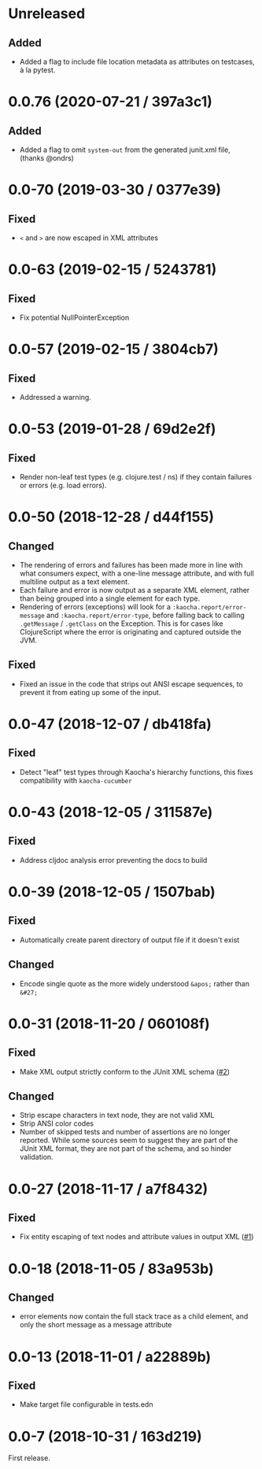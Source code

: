 # Unreleased

## Added

- Added a flag to include file location metadata as attributes on testcases, à la
  pytest.

# 0.0.76 (2020-07-21 / 397a3c1)

## Added

- Added a flag to omit `system-out` from the generated junit.xml file, (thanks @ondrs)

# 0.0-70 (2019-03-30 / 0377e39)

## Fixed

- `<` and `>` are now escaped in XML attributes

# 0.0-63 (2019-02-15 / 5243781)

## Fixed

- Fix potential NullPointerException

# 0.0-57 (2019-02-15 / 3804cb7)

## Fixed

- Addressed a warning.

# 0.0-53 (2019-01-28 / 69d2e2f)

## Fixed

- Render non-leaf test types (e.g. clojure.test / ns) if they contain failures
  or errors (e.g. load errors).

# 0.0-50 (2018-12-28 / d44f155)

## Changed

- The rendering of errors and failures has been made more in line with what
  consumers expect, with a one-line message attribute, and with full multiline
  output as a text element.
- Each failure and error is now output as a separate XML element, rather than
  being grouped into a single element for each type.
- Rendering of errors (exceptions) will look for a
  `:kaocha.report/error-message` and `:kaocha.report/error-type`, before falling
  back to calling `.getMessage` / `.getClass` on the Exception. This is for
  cases like ClojureScript where the error is originating and captured outside
  the JVM.

## Fixed

- Fixed an issue in the code that strips out ANSI escape sequences, to prevent
  it from eating up some of the input.

# 0.0-47 (2018-12-07 / db418fa)

## Fixed

- Detect "leaf" test types through Kaocha's hierarchy functions, this fixes
  compatibility with `kaocha-cucumber`

# 0.0-43 (2018-12-05 / 311587e)

## Fixed

- Address cljdoc analysis error preventing the docs to build

# 0.0-39 (2018-12-05 / 1507bab)

## Fixed

- Automatically create parent directory of output file if it doesn't exist

## Changed

- Encode single quote as the more widely understood `&apos;` rather than `&#27;`

# 0.0-31 (2018-11-20 / 060108f)

## Fixed

- Make XML output strictly conform to the JUnit XML schema ([#2](https://github.com/lambdaisland/kaocha-junit-xml/issues/2))

## Changed

- Strip escape characters in text node, they are not valid XML
- Strip ANSI color codes
- Number of skipped tests and number of assertions are no longer reported. While
  some sources seem to suggest they are part of the JUnit XML format, they are
  not part of the schema, and so hinder validation.

# 0.0-27 (2018-11-17 / a7f8432)

## Fixed

- Fix entity escaping of text nodes and attribute values in output XML ([#1](https://github.com/lambdaisland/kaocha-junit-xml/issues/1))

# 0.0-18 (2018-11-05 / 83a953b)

## Changed

- error elements now contain the full stack trace as a child element, and only
  the short message as a message attribute

# 0.0-13 (2018-11-01 / a22889b)

## Fixed

- Make target file configurable in tests.edn

# 0.0-7 (2018-10-31 / 163d219)

First release.
